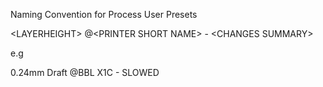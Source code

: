 Naming Convention for Process User Presets

\<LAYERHEIGHT> <TYPE> @\<PRINTER SHORT NAME> - \<CHANGES SUMMARY>

e.g

0.24mm Draft @BBL X1C - SLOWED
